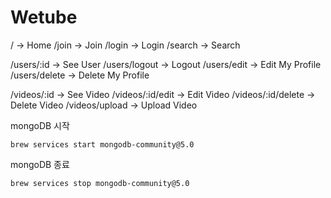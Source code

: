 # Wetube

/ -> Home
/join -> Join
/login -> Login
/search -> Search

/users/:id -> See User
/users/logout -> Logout
/users/edit -> Edit My Profile
/users/delete -> Delete My Profile

/videos/:id -> See Video
/videos/:id/edit -> Edit Video
/videos/:id/delete -> Delete Video
/videos/upload -> Upload Video

mongoDB 시작
```
brew services start mongodb-community@5.0
```

mongoDB 종료
```
brew services stop mongodb-community@5.0
```
